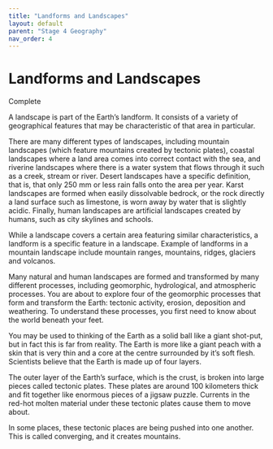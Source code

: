 ```yaml
---
title: "Landforms and Landscapes"
layout: default
parent: "Stage 4 Geography"
nav_order: 4
---
```


# Landforms and Landscapes
<label class="label label-green">Complete</label>

A landscape is part of the Earth’s landform. It consists of a variety of geographical features that may be characteristic of that area in particular. 

There are many different types of landscapes, including mountain landscapes (which feature mountains created by tectonic plates), coastal landscapes where a land area comes into correct contact with the sea, and riverine landscapes where there is a water system that flows through it such as a creek, stream or river. Desert landscapes have a specific definition, that is, that only 250 mm or less rain falls onto the area per year. Karst landscapes are formed when easily dissolvable bedrock, or the rock directly a land surface such as limestone, is worn away by water that is slightly acidic. Finally, human landscapes are artificial landscapes created by humans, such as city skylines and schools. 

While a landscape covers a certain area featuring similar characteristics, a landform is a specific feature in a landscape. Example of landforms in a mountain landscape include mountain ranges, mountains, ridges, glaciers and volcanos. 

Many natural and human landscapes are formed and transformed by many different processes, including geomorphic, hydrological, and atmospheric processes. You are about to explore four of the geomorphic processes that form and transform the Earth: tectonic activity, erosion, deposition and weathering. To understand these processes, you first need to know about the world beneath your feet. 

You may be used to thinking of the Earth as a solid ball like a giant shot-put, but in fact this is far from reality. The Earth is more like a giant peach with a skin that is very thin and a core at the centre surrounded by it’s soft flesh. Scientists believe that the Earth is made up of four layers. 

The outer layer of the Earth’s surface, which is the crust, is broken into large pieces called tectonic plates. These plates are around 100 kilometers thick and fit together like enormous pieces of a jigsaw puzzle. Currents in the red-hot molten material under these tectonic plates cause them to move about. 

In some places, these tectonic places are being pushed into one another. This is called converging, and it creates mountains. 
